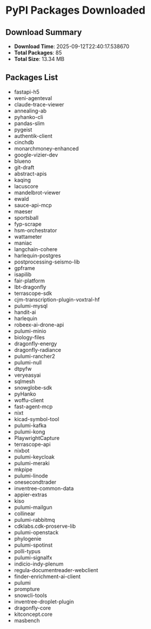 # PyPI Packages Downloaded

## Download Summary
- **Download Time**: 2025-09-12T22:40:17.538670
- **Total Packages**: 85
- **Total Size**: 13.34 MB

## Packages List
- fastapi-h5
- weni-agenteval
- claude-trace-viewer
- annealing-ab
- pyhanko-cli
- pandas-slim
- pygeist
- authentik-client
- cinchdb
- monarchmoney-enhanced
- google-vizier-dev
- blueno
- git-draft
- abstract-apis
- kaqing
- lacuscore
- mandelbrot-viewer
- ewald
- sauce-api-mcp
- maeser
- sportsball
- fyp-scrape
- hsm-orchestrator
- wattameter
- maniac
- langchain-cohere
- harlequin-postgres
- postprocessing-seismo-lib
- gpframe
- isapilib
- fair-platform
- lbt-dragonfly
- terrascope-sdk
- cjm-transcription-plugin-voxtral-hf
- pulumi-mysql
- handit-ai
- harlequin
- robeex-ai-drone-api
- pulumi-minio
- biology-files
- dragonfly-energy
- dragonfly-radiance
- pulumi-rancher2
- pulumi-null
- dtpyfw
- veryeasyai
- sqlmesh
- snowglobe-sdk
- pyHanko
- woffu-client
- fast-agent-mcp
- nixt
- kicad-symbol-tool
- pulumi-kafka
- pulumi-kong
- PlaywrightCapture
- terrascope-api
- nixbot
- pulumi-keycloak
- pulumi-meraki
- mkpipe
- pulumi-linode
- onesecondtrader
- inventree-common-data
- appier-extras
- kiso
- pulumi-mailgun
- collinear
- pulumi-rabbitmq
- cdklabs.cdk-proserve-lib
- pulumi-openstack
- phylogenie
- pulumi-spotinst
- polli-typus
- pulumi-signalfx
- indicio-indy-plenum
- regula-documentreader-webclient
- finder-enrichment-ai-client
- pulumi
- prompture
- snowcli-tools
- inventree-droplet-plugin
- dragonfly-core
- kitconcept.core
- masbench

